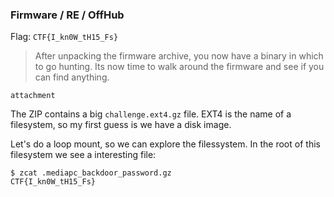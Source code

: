 ### Firmware / RE / OffHub

Flag: `CTF{I_kn0W_tH15_Fs}`

> After unpacking the firmware archive, you now have a binary in which to go hunting. Its now time to walk around the firmware and see if you can find anything.

`attachment`

The ZIP contains a big `challenge.ext4.gz` file. EXT4 is the name of a filesystem, so my first guess is we have a disk image.

Let's do a loop mount, so we can explore the filessystem. In the root of this filesystem we see a interesting file:

```
$ zcat .mediapc_backdoor_password.gz
CTF{I_kn0W_tH15_Fs}
```
